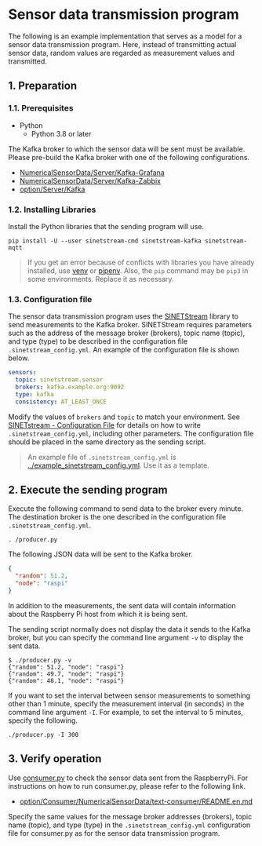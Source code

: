 # Sensor data transmission program

The following is an example implementation that serves as a model for a sensor data transmission program. Here, instead of transmitting actual sensor data, random values are regarded as measurement values and transmitted.

## 1. Preparation

### 1.1. Prerequisites

* Python
  * Python 3.8 or later

The Kafka broker to which the sensor data will be sent must be available. Please pre-build the Kafka broker with one of the following configurations.

* [NumericalSensorData/Server/Kafka-Grafana](../../Server/Kafka-Grafana/README.en.md)
* [NumericalSensorData/Server/Kafka-Zabbix](../../Server/Kafka-Zabbix/README.en.md)
* [option/Server/Kafka](../../../option/Server/Kafka/README.en.md)

### 1.2. Installing Libraries

Install the Python libraries that the sending program will use.

```console
pip install -U --user sinetstream-cmd sinetstream-kafka sinetstream-mqtt
```

> If you get an error because of conflicts with libraries you have already installed, use [venv](https://docs.python.org/ja/3/library/venv.html) or [pipenv](https://github.com/pypa/pipenv). Also, the `pip` command may be `pip3` in some environments. Replace it as necessary.

### 1.3. Configuration file

The sensor data transmission program uses the [SINETStream](https://www.sinetstream.net/) library to send measurements to the Kafka broker. SINETStream requires parameters such as the address of the message broker (brokers), topic name (topic), and type (type) to be described in the configuration file `.sinetstream_config.yml`. An example of the configuration file is shown below.

```yaml
sensors:
  topic: sinetstream.sensor
  brokers: kafka.example.org:9092
  type: kafka
  consistency: AT_LEAST_ONCE
```

Modify the values of `brokers` and `topic` to match your environment. See [SINETstream - Configuration File](https://www.sinetstream.net/docs/userguide/config.html) for details on how to write `.sinetstream_config.yml`, including other parameters. The configuration file should be placed in the same directory as the sending script.

> An example file of `.sinetstream_config.yml` is [../example_sinetstream_config.yml](../example_sinetstream_config.yml). Use it as a template.

## 2. Execute the sending program

Execute the following command to send data to the broker every minute. The destination broker is the one described in the configuration file `.sinetstream_config.yml`.

```console
. /producer.py
```

The following JSON data will be sent to the Kafka broker.

```json
{
  "random": 51.2,
  "node": "raspi"
}
```

In addition to the measurements, the sent data will contain information about the Raspberry Pi host from which it is being sent.

The sending script normally does not display the data it sends to the Kafka broker, but you can specify the command line argument `-v` to display the sent data.

```console
$ ./producer.py -v
{"random": 51.2, "node": "raspi"}
{"random": 49.7, "node": "raspi"}
{"random": 48.1, "node": "raspi"}
```

If you want to set the interval between sensor measurements to something other than 1 minute, specify the measurement interval (in seconds) in the command line argument `-I`. For example, to set the interval to 5 minutes, specify the following.

```console
./producer.py -I 300
```

## 3. Verify operation

Use [consumer.py](../../../option/Consumer/NumericalSensorData/text-consumer/consumer.py) to check the sensor data sent from the RaspberryPi. For instructions on how to run consumer.py, please refer to the following link.

* [option/Consumer/NumericalSensorData/text-consumer/README.en.md](../../../option/Consumer/NumericalSensorData/text-consumer/README.en.md)

Specify the same values for the message broker addresses (brokers), topic name (topic), and type (type) in the `.sinetstream_config.yml` configuration file for consumer.py as for the sensor data transmission program.

